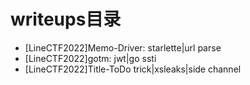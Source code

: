 # writeups目录
* [LineCTF2022]Memo-Driver: starlette|url parse
* [LineCTF2022]gotm: jwt|go ssti
* [LineCTF2022]Title-ToDo trick|xsleaks|side channel

